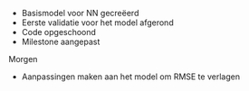 - Basismodel voor NN gecreëerd
- Eerste validatie voor het model afgerond
- Code opgeschoond
- Milestone aangepast

Morgen
- Aanpassingen maken aan het model om RMSE te verlagen
